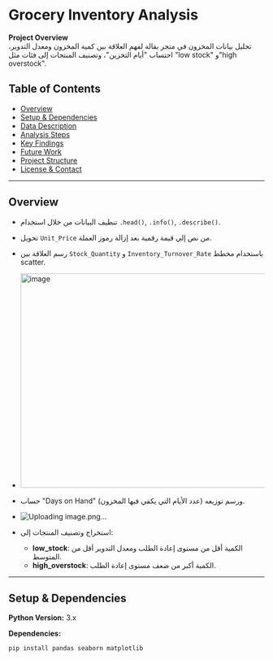 # Grocery Inventory Analysis

**Project Overview**  
تحليل بيانات المخزون في متجر بقالة لفهم العلاقة بين كمية المخزون ومعدل التدوير، احتساب "أيام التخزين"، وتصنيف المنتجات إلى فئات مثل "low stock" و"high overstock".

## Table of Contents
- [Overview](#project-overview)
- [Setup & Dependencies](#setup--dependencies)
- [Data Description](#data-description)
- [Analysis Steps](#analysis-steps)
- [Key Findings](#key-findings)
- [Future Work](#future-work)
- [Project Structure](#project-structure)
- [License & Contact](#license--contact)

---

## Overview
- تنظيف البيانات من خلال استخدام `.head()`, `.info()`, `.describe()`.
- تحويل `Unit_Price` من نص إلي قيمة رقمية بعد إزالة رموز العملة.
- رسم العلاقة بين `Stock_Quantity` و `Inventory_Turnover_Rate` باستخدام مخطط scatter.
- <img width="552" height="422" alt="image" src="https://github.com/user-attachments/assets/40d8cf31-722a-4344-92c3-cbbe63221eee" />

- حساب "Days on Hand" (عدد الأيام التي يكفي فيها المخزون) ورسم توزيعه.
- ![Uploading image.png…]()

- استخراج وتصنيف المنتجات إلى:
  - **low_stock**: الكمية أقل من مستوى إعادة الطلب ومعدل التدوير أقل من المتوسط.
  - **high_overstock**: الكمية أكبر من ضعف مستوى إعادة الطلب.

---

## Setup & Dependencies
**Python Version:** 3.x

**Dependencies:**
```bash
pip install pandas seaborn matplotlib
